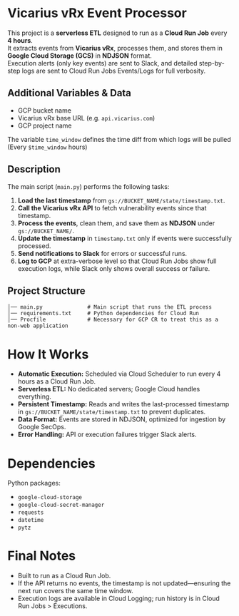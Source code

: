 # Vicarius vRx Event Processor

This project is a **serverless ETL** designed to run as a **Cloud Run Job** every **4 hours**.  
It extracts events from **Vicarius vRx**, processes them, and stores them in **Google Cloud Storage (GCS)** in **NDJSON** format.  
Execution alerts (only key events) are sent to Slack, and detailed step-by-step logs are sent to Cloud Run Jobs Events/Logs for full verbosity.

## Additional Variables & Data

- GCP bucket name  
- Vicarius vRx base URL (e.g. `api.vicarius.com`)  
- GCP project name  

The variable `time_window` defines the time diff from which logs will be pulled (Every `$time_window` hours)

## Description

The main script (`main.py`) performs the following tasks:

1. **Load the last timestamp** from `gs://BUCKET_NAME/state/timestamp.txt`.  
2. **Call the Vicarius vRx API** to fetch vulnerability events since that timestamp.  
3. **Process the events**, clean them, and save them as **NDJSON** under `gs://BUCKET_NAME/`.  
4. **Update the timestamp** in `timestamp.txt` only if events were successfully processed.  
5. **Send notifications to Slack** for errors or successful runs.  
6. **Log to GCP** at extra-verbose level so that Cloud Run Jobs show full execution logs, while Slack only shows overall success or failure.

## Project Structure

```
│── main.py              # Main script that runs the ETL process
│── requirements.txt     # Python dependencies for Cloud Run
│── Procfile             # Necessary for GCP CR to treat this as a non-web application
```

# How It Works

- **Automatic Execution:** Scheduled via Cloud Scheduler to run every 4 hours as a Cloud Run Job.
- **Serverless ETL:** No dedicated servers; Google Cloud handles everything.
- **Persistent Timestamp:** Reads and writes the last-processed timestamp in `gs://BUCKET_NAME/state/timestamp.txt` to prevent duplicates.
- **Data Format:** Events are stored in NDJSON, optimized for ingestion by Google SecOps.
- **Error Handling:** API or execution failures trigger Slack alerts.

# Dependencies

Python packages:

- `google-cloud-storage`
- `google-cloud-secret-manager`
- `requests`
- `datetime`
- `pytz`

# Final Notes

- Built to run as a Cloud Run Job.
- If the API returns no events, the timestamp is not updated—ensuring the next run covers the same time window.
- Execution logs are available in Cloud Logging; run history is in Cloud Run Jobs > Executions.
